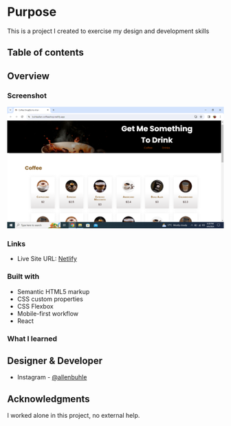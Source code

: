 # Purpose

This is a project I created to exercise my design and development skills

## Table of contents

## Overview
### Screenshot

![ScreenShot Of The Site](./screenShot.png)

### Links

- Live Site URL: [Netlify](https://buhleallen-coffeeshop.netlify.app/)

### Built with

- Semantic HTML5 markup
- CSS custom properties
- CSS Flexbox
- Mobile-first workflow
- React

### What I learned

## Designer & Developer

- Instagram - [@allenbuhle](https://www.instagram.com/allenbuhle/)

## Acknowledgments

I worked alone in this project, no external help.
